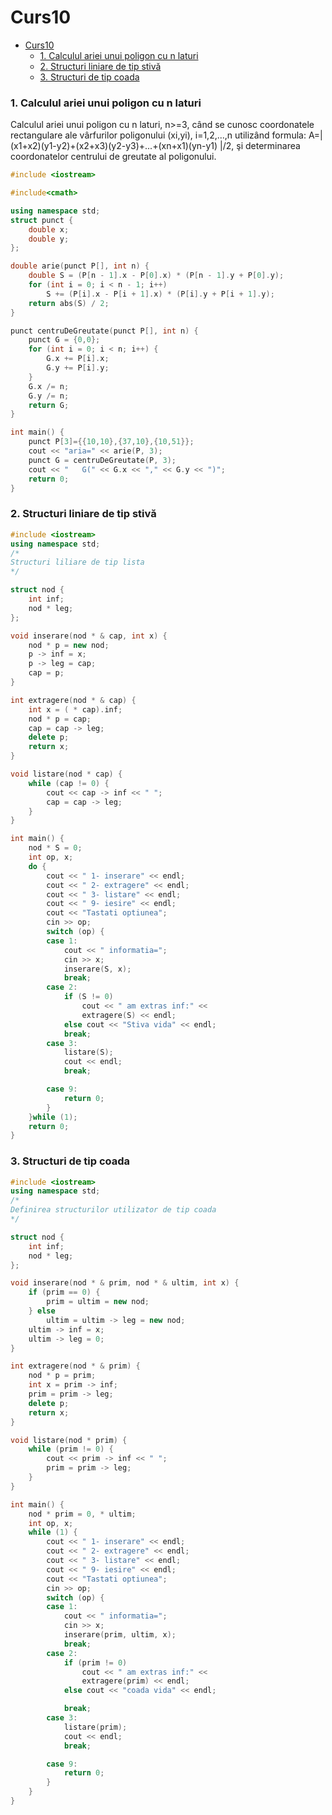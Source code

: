 # Curs10

- [Curs10](#curs10)
    - [1. Calculul ariei unui poligon cu n laturi](#1-calculul-ariei-unui-poligon-cu-n-laturi)
    - [2. Structuri liniare de tip stivă](#2-structuri-liniare-de-tip-stivă)
    - [3. Structuri de tip coada](#3-structuri-de-tip-coada)

### 1. Calculul ariei unui poligon cu n laturi

Calculul ariei unui poligon cu n laturi, n>=3, când se cunosc coordonatele rectangulare ale vârfurilor poligonului (xi,yi), i=1,2,...,n utilizând formula: A=| (x1+x2)(y1-y2)+(x2+x3)(y2-y3)+...+(xn+x1)(yn-y1) |/2, şi determinarea coordonatelor centrului de greutate al poligonului.

```c++
#include <iostream>

#include<cmath>

using namespace std;
struct punct {
    double x;
    double y;
};

double arie(punct P[], int n) {
    double S = (P[n - 1].x - P[0].x) * (P[n - 1].y + P[0].y);
    for (int i = 0; i < n - 1; i++)
        S += (P[i].x - P[i + 1].x) * (P[i].y + P[i + 1].y);
    return abs(S) / 2;
}

punct centruDeGreutate(punct P[], int n) {
    punct G = {0,0};
    for (int i = 0; i < n; i++) {
        G.x += P[i].x;
        G.y += P[i].y;
    }
    G.x /= n;
    G.y /= n;
    return G;
}

int main() {
    punct P[3]={{10,10},{37,10},{10,51}};
    cout << "aria=" << arie(P, 3);
    punct G = centruDeGreutate(P, 3);
    cout << "   G(" << G.x << "," << G.y << ")";
    return 0;
}
```

### 2. Structuri liniare de tip stivă

```c++
#include <iostream>
using namespace std;
/*
Structuri liliare de tip lista
*/

struct nod {
    int inf;
    nod * leg;
};

void inserare(nod * & cap, int x) {
    nod * p = new nod;
    p -> inf = x;
    p -> leg = cap;
    cap = p;
}

int extragere(nod * & cap) {
    int x = ( * cap).inf;
    nod * p = cap;
    cap = cap -> leg;
    delete p;
    return x;
}

void listare(nod * cap) {
    while (cap != 0) {
        cout << cap -> inf << " ";
        cap = cap -> leg;
    }
}

int main() {
    nod * S = 0;
    int op, x;
    do {
        cout << " 1- inserare" << endl;
        cout << " 2- extragere" << endl;
        cout << " 3- listare" << endl;
        cout << " 9- iesire" << endl;
        cout << "Tastati optiunea";
        cin >> op;
        switch (op) {
        case 1:
            cout << " informatia=";
            cin >> x;
            inserare(S, x);
            break;
        case 2:
            if (S != 0)
                cout << " am extras inf:" <<
                extragere(S) << endl;
            else cout << "Stiva vida" << endl;
            break;
        case 3:
            listare(S);
            cout << endl;
            break;

        case 9:
            return 0;
        }
    }while (1);
    return 0;
}
```

### 3. Structuri de tip coada

```c++
#include <iostream>
using namespace std;
/*
Definirea structurilor utilizator de tip coada
*/

struct nod {
    int inf;
    nod * leg;
};

void inserare(nod * & prim, nod * & ultim, int x) {
    if (prim == 0) {
        prim = ultim = new nod;
    } else
        ultim = ultim -> leg = new nod;
    ultim -> inf = x;
    ultim -> leg = 0;
}

int extragere(nod * & prim) {
    nod * p = prim;
    int x = prim -> inf;
    prim = prim -> leg;
    delete p;
    return x;
}

void listare(nod * prim) {
    while (prim != 0) {
        cout << prim -> inf << " ";
        prim = prim -> leg;
    }
}

int main() {
    nod * prim = 0, * ultim;
    int op, x;
    while (1) {
        cout << " 1- inserare" << endl;
        cout << " 2- extragere" << endl;
        cout << " 3- listare" << endl;
        cout << " 9- iesire" << endl;
        cout << "Tastati optiunea";
        cin >> op;
        switch (op) {
        case 1:
            cout << " informatia=";
            cin >> x;
            inserare(prim, ultim, x);
            break;
        case 2:
            if (prim != 0)
                cout << " am extras inf:" <<
                extragere(prim) << endl;
            else cout << "coada vida" << endl;

            break;
        case 3:
            listare(prim);
            cout << endl;
            break;

        case 9:
            return 0;
        }
    }
}
```